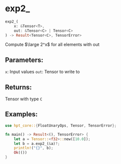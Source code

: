 # exp2_
```rust
exp2_(
    x: &Tensor<T>, 
    out: &Tensor<C> | Tensor<C>
) -> Result<Tensor<C>, TensorError>
```
Compute $\large 2^x$ for all elements with out
## Parameters:
`x`: Input values
`out`: Tensor to write to
## Returns:
Tensor with type `C`
## Examples:
```rust
use hpt_core::{FloatUnaryOps, Tensor, TensorError};

fn main() -> Result<(), TensorError> {
    let a = Tensor::<f32>::new([10.0]);
    let b = a.exp2_(&a)?;
    println!("{}", b);
    Ok(())
}
```
